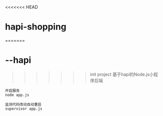 ﻿<<<<<<< HEAD
# hapi-shopping
=======
# --hapi
>>>>>>> init project
基于hapi的Node.js小程序后端

```
开启服务
node app.js
```

```
监测代码改动自动重启
supervisor app.js
```